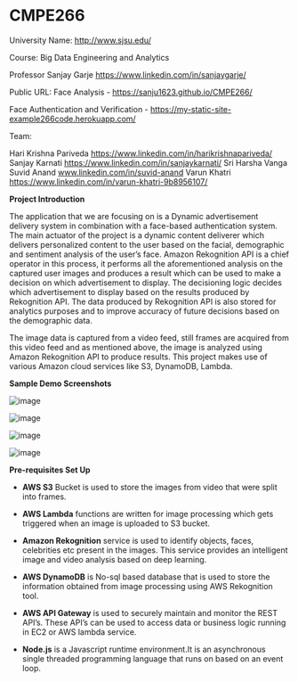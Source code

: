 # CMPE266

University Name: http://www.sjsu.edu/

Course: Big Data Engineering and Analytics

Professor Sanjay Garje https://www.linkedin.com/in/sanjaygarje/

Public URL:
Face Analysis - 
https://sanju1623.github.io/CMPE266/

Face Authentication and Verification - 
https://my-static-site-example266code.herokuapp.com/

Team:

Hari Krishna Pariveda https://www.linkedin.com/in/harikrishnapariveda/
Sanjay Karnati https://www.linkedin.com/in/sanjaykarnati/
Sri Harsha Vanga 
Suvid Anand www.linkedin.com/in/suvid-anand
Varun Khatri https://www.linkedin.com/in/varun-khatri-9b8956107/

**Project Introduction**

The application that we are focusing on is a Dynamic advertisement delivery system in combination with a face-based authentication system. The main actuator of the project is a dynamic content deliverer which delivers personalized content to the user based on the facial, demographic and sentiment analysis of the user’s face. Amazon Rekognition API is a chief operator in this process, it performs all the aforementioned analysis on the captured user images and produces a result which can be used to make a decision on which advertisement to display. The decisioning logic decides which advertisement to display based on the results produced by Rekognition API. The data produced by Rekognition API is also stored for analytics purposes and to improve accuracy of future decisions based on the demographic data.

The image data is captured from a video feed, still frames are acquired from this video feed and as mentioned above, the image is analyzed using Amazon Rekognition API to produce results. This project makes use of various Amazon cloud services like S3, DynamoDB, Lambda. 


**Sample Demo Screenshots**

![image](https://user-images.githubusercontent.com/36252473/57069895-bc2f1680-6c8a-11e9-857f-bab6fe0f7249.png)

![image](https://user-images.githubusercontent.com/36252473/57069973-eed90f00-6c8a-11e9-916b-8df36b5be9d4.png)

![image](https://user-images.githubusercontent.com/36252473/57069995-fc8e9480-6c8a-11e9-86d2-a7fdc8fdfe59.png)

![image](https://user-images.githubusercontent.com/36252473/57070018-087a5680-6c8b-11e9-82f3-0cd360dd2554.png)


**Pre-requisites Set Up**

- **AWS S3** Bucket is used to store the images from video that were split into
frames.

- **AWS Lambda** functions are written for image processing which gets triggered
when an image is uploaded to S3 bucket.

- **Amazon Rekognition** service is used to identify objects, faces, celebrities etc
present in the images. This service provides an intelligent image and video
analysis based on deep learning.

- **AWS DynamoDB** is No-sql based database that is used to store the information
obtained from image processing using AWS Rekognition tool.

- **AWS API Gateway** is used to securely maintain and monitor the REST API’s.
These API’s can be used to access data or business logic running in EC2 or
AWS lambda service.

- **Node.js** is a Javascript runtime environment.It is an asynchronous single
threaded programming language that runs on based on an event loop.
